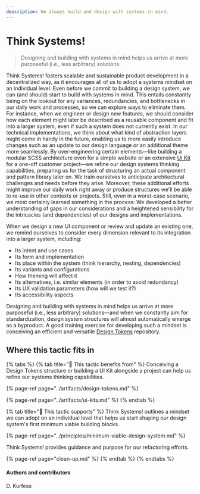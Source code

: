 ```yaml
---
description: We always build and design with systems in mind.
---
```


# Think Systems!

> Designing and building with systems in mind helps us arrive at more purposeful \(i.e., less arbitrary\) solutions.

Think Systems! fosters scalable and sustainable product development in a decentralized way, as it encourages all of us to adopt a systems mindset on an individual level. Even before we commit to building a design system, we can \(and should\) start to build with systems in mind. This entails constantly being on the lookout for any variances, redundancies, and bottlenecks in our daily work and processes, so we can explore ways to eliminate them. For instance, when we engineer or design new features, we should consider how each element might later be described as a reusable component and fit into a larger system, even if such a system does not currently exist. In our technical implementations, we think about what kind of abstraction layers might come in handy in the future, enabling us to more easily introduce changes such as an update to our design language or an additional theme more seamlessly. By over-engineering certain elements—like building a modular SCSS architecture even for a simple website or an extensive [UI Kit](../artifacts/ui-kits.md) for a one-off customer project—we refine our design systems thinking capabilities, preparing us for the task of structuring an actual component and pattern library later on. We train ourselves to anticipate architectural challenges and needs before they arise. Moreover, these additional efforts might improve our daily work right away or produce structures we'll be able to re-use in other contexts or projects. Still, even in a worst-case scenario, we most certainly learned something in the process: We developed a better understanding of gaps in our considerations and a heightened sensibility for the intricacies \(and dependencies\) of our designs and implementations. 

When we design a new UI component or review and update an existing one, we remind ourselves to consider every dimension relevant to its integration into a larger system, including:

* Its intent and use cases
* Its form and implementation
* Its place within the system \(think hierarchy, nesting, dependencies\)
* Its variants and configurations
* How theming will affect it
* Its alternatives, i.e. similar elements \(in order to avoid redundancy\)
* Its UX validation parameters \(how will we test it?\)
* Its accessibility aspects

Designing and building with systems in mind helps us arrive at more purposeful \(i.e., less arbitrary\) solutions—and when we constantly aim for standardization, design system structures will almost automatically emerge as a byproduct. A good training exercise for developing such a mindset is conceiving an efficient and versatile [Design Tokens](../artifacts/design-tokens.md) repository.

## Where this tactic fits in

{% tabs %}
{% tab title="🙏  This tactic benefits from" %}
Conceiving a Design Tokens structure or building a UI Kit alongside a project can help us refine our systems thinking capabilities.

{% page-ref page="../artifacts/design-tokens.md" %}

{% page-ref page="../artifacts/ui-kits.md" %}
{% endtab %}

{% tab title="💪  This tactic supports" %}
Think Systems! outlines a mindset we can adopt on an individual level that helps us start shaping our design system's first minimum viable building blocks.

{% page-ref page="../principles/minimum-viable-design-system.md" %}

Think Systems! provides guidance and purpose for our refactoring efforts.

{% page-ref page="clean-up.md" %}
{% endtab %}
{% endtabs %}

#### Authors and contributors

D. Kurfess

